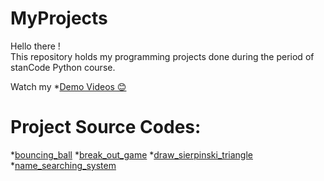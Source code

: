 # MyProjects
Hello there !\
This repository holds my programming projects done during the period of stanCode Python course.

Watch my *[Demo Videos 😊](https://drive.google.com/drive/folders/1lXaKwsYmP9DC_TF61Sy8pT_4XIgNqde1?usp=share_link)

# Project Source Codes:
*[bouncing_ball](https://github.com/Leahphc/MyProjects/tree/main/MyProject/bouncing_ball)
*[break_out_game](https://github.com/Leahphc/MyProjects/tree/main/MyProject/break_out_game)
*[draw_sierpinski_triangle](https://github.com/Leahphc/MyProjects/tree/main/MyProject/draw_sierpinski_triangle)
*[name_searching_system](https://github.com/Leahphc/MyProjects/tree/main/MyProject/name_searching_system)

